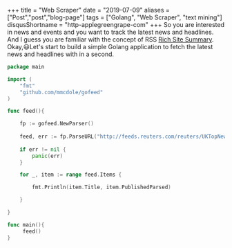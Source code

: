 +++
title = "Web Scraper"
date = "2019-07-09"
aliases = ["Post","post","blog-page"]
tags = ["Golang", "Web Scraper", "text mining"]
disqusShortname = "http-applegreengrape-com"
+++
So you are interested in news and events and you want to track the latest news and headlines. And I guess you are familiar with the concept of RSS [Rich Site Summary](https://en.wikipedia.org/wiki/RSS). Okay,😃Let's start to build a simple Golang application to fetch the latest news and headlines with in a second. 

```go
package main

import (
	"fmt"
	"github.com/mmcdole/gofeed"
)

func feed(){

	fp := gofeed.NewParser()
	
	feed, err := fp.ParseURL("http://feeds.reuters.com/reuters/UKTopNews")
	
	if err != nil {
		panic(err)
	}

	for _, item := range feed.Items {

		fmt.Println(item.Title, item.PublishedParsed)

	}

}

func main(){
     feed()
}
```